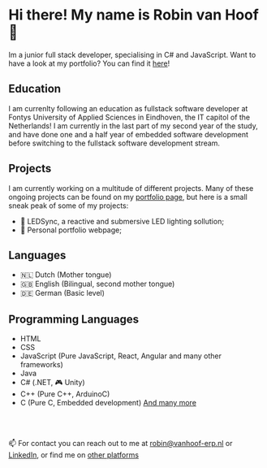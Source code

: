 # Hi there! My name is Robin van Hoof 👋
Im a junior full stack developer, specialising in C# and JavaScript. Want to have a look at my portfolio? You can find it [here](https://robinvanhoof.tech)!

## Education
I am currenlty following an education as fullstack software developer at Fontys University of Applied Sciences in Eindhoven, the IT capitol of the Netherlands! I am currently in the last part of my second year of the study, and have done one and a half year of embedded software development before switching to the fullstack software development stream. 

## Projects
I am currently working on a multitude of different projects. Many of these ongoing projects can be found on my [portfolio page](https://robinvanhoof.tech), but here is a small sneak peak of some of my projects:
- 🚥 LEDSync, a reactive and submersive LED lighting sollution;
- 👤 Personal portfolio webpage;

## Languages
- 🇳🇱 Dutch (Mother tongue)
- 🇬🇧 English (Bilingual, second mother tongue)
- 🇩🇪 German (Basic level)

## Programming Languages
- HTML
- CSS
- JavaScript (Pure JavaScript, React, Angular and many other frameworks)
- Java
- C# (.NET, 🎮 Unity)
- C++ (Pure C++, ArduinoC)
- C (Pure C, Embedded development)
[And many more](https://robinvanhoof.tech/proficiencies)

<br><br>

📫 For contact you can reach out to me at robin@vanhoof-erp.nl or [LinkedIn](https://www.linkedin.com/in/robin-van-hoof-238b9a1b0/), or find me on [other platforms](https://robinvanhoof.tech/contact)



<!--
**RobinvHoof/RobinvHoof** is a ✨ _special_ ✨ repository because its `README.md` (this file) appears on your GitHub profile.

Here are some ideas to get you started:

- 🔭 I’m currently working on ...
- 🌱 I’m currently learning ...
- 👯 I’m looking to collaborate on ...
- 🤔 I’m looking for help with ...
- 💬 Ask me about ...
- 📫 How to reach me: ...
- 😄 Pronouns: ...
- ⚡ Fun fact: ...
-->
